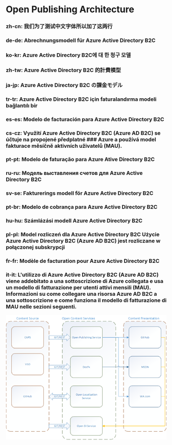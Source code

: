 # Open Publishing Architecture

### zh-cn: 我们为了测试中文字体所以加了这两行
### de-de: Abrechnungsmodell für Azure Active Directory B2C
### ko-kr: Azure Active Directory B2C에 대 한 청구 모델
### zh-tw: Azure Active Directory B2C 的計費模型
### ja-jp: Azure Active Directory B2C の課金モデル
### tr-tr: Azure Active Directory B2C için faturalandırma modeli bağlantılı bir 
### es-es: Modelo de facturación para Azure Active Directory B2C
### cs-cz: Využití Azure Active Directory B2C (Azure AD B2C) se účtuje na propojené předplatné ### Azure a používá model fakturace měsíčně aktivních uživatelů (MAU). 
### pt-pt: Modelo de faturação para Azure Ative Directory B2C
### ru-ru: Модель выставления счетов для Azure Active Directory B2C
### sv-se: Fakturerings modell för Azure Active Directory B2C
### pt-br: Modelo de cobrança para Azure Active Directory B2C
### hu-hu: Számlázási modell Azure Active Directory B2C
### pl-pl: Model rozliczeń dla Azure Active Directory B2C Użycie Azure Active Directory B2C (Azure AD B2C) jest rozliczane w połączonej subskrypcji 
### fr-fr: Modèle de facturation pour Azure Active Directory B2C
### it-it: L'utilizzo di Azure Active Directory B2C (Azure AD B2C) viene addebitato a una  sottoscrizione di Azure collegata e usa un modello di fatturazione per utenti attivi mensili (MAU). Informazioni su come collegare una risorsa Azure AD B2C a una sottoscrizione e come funziona il modello di fatturazione di MAU nelle sezioni seguenti.

![Service Architecture](../images/OpenPublishingServiceArchitecture.png)
